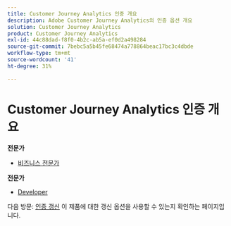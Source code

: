 ```yaml
---
title: Customer Journey Analytics 인증 개요
description: Adobe Customer Journey Analytics의 인증 옵션 개요
solution: Customer Journey Analytics
product: Customer Journey Analytics
exl-id: 44c88dad-f8f0-4b2c-ab5a-ef0d2a498284
source-git-commit: 7bebc5a5b45fe68474a778864beac17bc3c4dbde
workflow-type: tm+mt
source-wordcount: '41'
ht-degree: 31%

---
```


# Customer Journey Analytics 인증 개요

**전문가**

* [비즈니스 전문가](/help/certifications/acja/acja-p-business.md)

**전문가**

* [Developer](/help/certifications/acja/acja-e-developer.md) <!--AD0-E604-->

다음 방문: [인증 갱신](/help/certifications/renew.md) 이 제품에 대한 갱신 옵션을 사용할 수 있는지 확인하는 페이지입니다.
